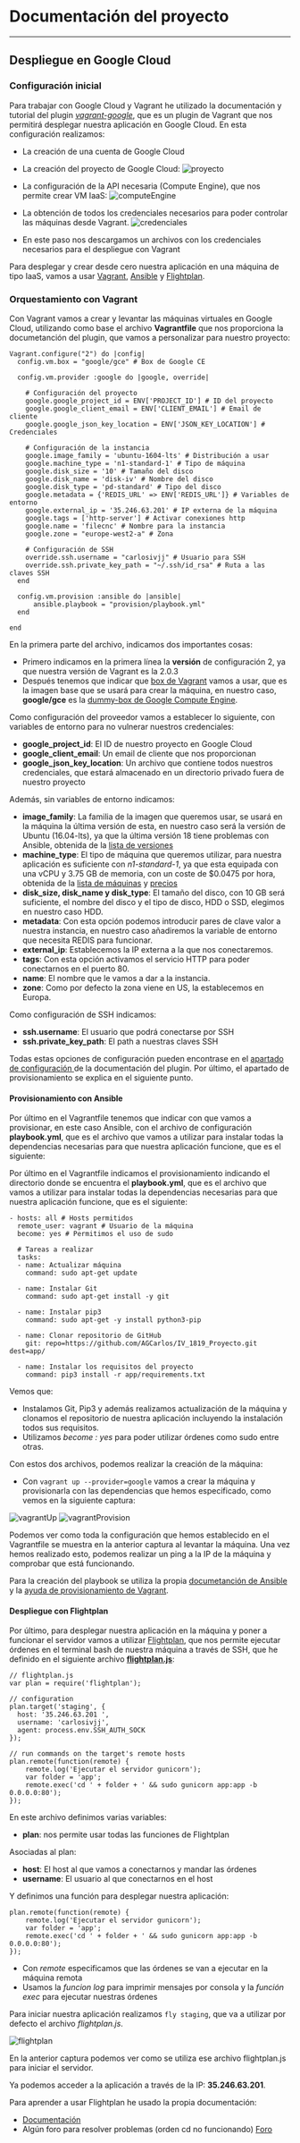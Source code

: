 # Documentación del proyecto
---
## Despliegue en Google Cloud
### Configuración inicial
Para trabajar con Google Cloud y Vagrant he utilizado la documentación y tutorial del plugin [_vagrant-google_](https://github.com/mitchellh/vagrant-google), que es un plugin de Vagrant que nos permitirá desplegar nuestra aplicación en Google Cloud.
En esta configuración realizamos:
- La creación de una cuenta de Google Cloud
- La creación del proyecto de Google Cloud:
![proyecto](../img/proyecto.png)

- La configuración de la API necesaria (Compute Engine), que nos permite crear VM IaaS:
![computeEngine](../img/compute.png)

- La obtención de todos los credenciales necesarios para poder controlar las máquinas desde Vagrant.
![credenciales](../img/credenciales.png)
 - En este paso nos descargamos un archivos con los credenciales necesarios para el despliegue con Vagrant

Para desplegar y crear desde cero nuestra aplicación en una máquina de tipo IaaS, vamos a usar [Vagrant](https://www.vagrantup.com/), [Ansible](https://www.ansible.com/) y [Flightplan](https://github.com/pstadler/flightplan).

### Orquestamiento con Vagrant
Con Vagrant vamos a crear y levantar las máquinas virtuales en Google Cloud, utilizando como base el archivo **Vagrantfile** que nos proporciona la documetanción del plugin, que vamos a personalizar para nuestro proyecto:
```
Vagrant.configure("2") do |config|
  config.vm.box = "google/gce" # Box de Google CE

  config.vm.provider :google do |google, override|

    # Configuración del proyecto
    google.google_project_id = ENV['PROJECT_ID'] # ID del proyecto
    google.google_client_email = ENV['CLIENT_EMAIL'] # Email de cliente
    google.google_json_key_location = ENV['JSON_KEY_LOCATION'] # Credenciales

    # Configuración de la instancia
    google.image_family = 'ubuntu-1604-lts' # Distribución a usar
    google.machine_type = 'n1-standard-1' # Tipo de máquina
    google.disk_size = '10' # Tamaño del disco
    google.disk_name = 'disk-iv' # Nombre del disco
    google.disk_type = 'pd-standard' # Tipo del disco
    google.metadata = {'REDIS_URL' => ENV['REDIS_URL']} # Variables de entorno
    google.external_ip = '35.246.63.201' # IP externa de la máquina
    google.tags = ['http-server'] # Activar conexiones http
    google.name = 'filecnc' # Nombre para la instancia
    google.zone = "europe-west2-a" # Zona

    # Configuración de SSH
    override.ssh.username = "carlosivjj" # Usuario para SSH
    override.ssh.private_key_path = "~/.ssh/id_rsa" # Ruta a las claves SSH
  end

  config.vm.provision :ansible do |ansible|
      ansible.playbook = "provision/playbook.yml"
  end

end
```
En la primera parte del archivo, indicamos dos importantes cosas:
- Primero indicamos en la primera línea la **versión** de configuración 2, ya que nuestra versión de Vagrant es la 2.0.3
- Después tenemos que indicar que [box de Vagrant](https://app.vagrantup.com/boxes/search) vamos a usar, que es la imagen base que se usará para crear la máquina,  en nuestro caso, **google/gce** es la [dummy-box de Google Compute Engine](https://app.vagrantup.com/google/boxes/gce).

Como configuración del proveedor vamos a establecer lo siguiente, con variables de entorno para no vulnerar nuestros credenciales:
- **google_project_id**: El ID de nuestro proyecto en Google Cloud
- **google_client_email**: Un email de cliente que nos proporcionan
- **google_json_key_location**: Un archivo que contiene todos nuestros credenciales, que estará almacenado en un directorio privado fuera de nuestro proyecto

Además, sin variables de entorno indicamos:
- **image_family**: La familia de la imagen que queremos usar, se usará en la máquina la última versión de esta, en nuestro caso será la versión de Ubuntu (16.04-lts), ya que la última versión 18 tiene problemas con Ansible, obtenida de la [lista de versiones](https://cloud.google.com/compute/docs/images)
- **machine_type**: El tipo de máquina que queremos utilizar, para nuestra aplicación es suficiente con _n1-standard-1_, ya que esta equipada con una vCPU y 3.75 GB de memoria, con un coste de $0.0475 por hora, obtenida de la [lista de máquinas](https://cloud.google.com/compute/docs/machine-types) y [precios](https://cloud.google.com/compute/pricing?hl=es)
- **disk_size, disk_name y disk_type**: El tamaño del disco, con 10 GB será suficiente, el nombre del disco y el tipo de disco, HDD o SSD, elegimos en nuestro caso HDD.
- **metadata**: Con esta opción podemos introducir pares de clave valor a nuestra instancia, en nuestro caso añadiremos la variable de entorno que necesita REDIS para funcionar.
- **external_ip**: Establecemos la IP externa a la que nos conectaremos.
- **tags**: Con esta opción activamos el servicio HTTP para poder conectarnos en el puerto 80.
- **name**: El nombre que le vamos a dar a la instancia.
- **zone**: Como por defecto la zona viene en US, la establecemos en Europa.

Como configuración de SSH indicamos:
- **ssh.username**: El usuario que podrá conectarse por SSH
- **ssh.private_key_path**: El path a nuestras claves SSH

Todas estas opciones de configuración pueden encontrase en el [apartado de configuración ](https://github.com/mitchellh/vagrant-google#configuration) de la documentación del plugin.
Por último, el apartado de provisionamiento se explica en el siguiente punto.

#### Provisionamiento con Ansible
Por último en el Vagrantfile tenemos que indicar con que vamos a provisionar, en este caso Ansible, con el archivo de configuración **playbook.yml**, que es el archivo que vamos a utilizar para instalar todas la dependencias necesarias para que nuestra aplicación funcione, que es el siguiente:  

Por último en el Vagrantfile indicamos el provisionamiento indicando el directorio donde se encuentra el **playbook.yml**, que es el archivo que vamos a utilizar para instalar todas la dependencias necesarias para que nuestra aplicación funcione, que es el siguiente:
```
- hosts: all # Hosts permitidos
  remote_user: vagrant # Usuario de la máquina
  become: yes # Permitimos el uso de sudo

  # Tareas a realizar
  tasks:
  - name: Actualizar máquina
    command: sudo apt-get update

  - name: Instalar Git
    command: sudo apt-get install -y git

  - name: Instalar pip3
    command: sudo apt-get -y install python3-pip

  - name: Clonar repositorio de GitHub
    git: repo=https://github.com/AGCarlos/IV_1819_Proyecto.git  dest=app/

  - name: Instalar los requisitos del proyecto
    command: pip3 install -r app/requirements.txt
```
Vemos que:
- Instalamos Git, Pip3 y además realizamos actualización de la máquina y clonamos el repositorio de nuestra aplicación incluyendo la instalación todos sus requisitos.
- Utilizamos _become : yes_ para poder utilizar órdenes como sudo entre otras.

Con estos dos archivos, podemos realizar la creación de la máquina:

- Con ``vagrant up --provider=google`` vamos a crear la máquina y provisionarla con las dependencias que hemos especificado, como vemos en la siguiente captura:

![vagrantUp](../img/vagrantUp.png)
![vagrantProvision](../img/vagrantProvision.png)

Podemos ver como toda la configuración que hemos establecido en el Vagrantfile se muestra en la anterior captura al levantar la máquina. Una vez hemos realizado esto, podemos realizar un ping a la IP de la máquina y comprobar que está funcionando.

Para la creación del playbook se utiliza la propia [documetanción de Ansible](https://docs.ansible.com/ansible/latest/user_guide/playbooks_intro.html#basics) y la [ayuda de provisionamiento de Vagrant](https://www.vagrantup.com/docs/provisioning/ansible.html).
#### Despliegue con Flightplan
Por último, para desplegar nuestra aplicación en la máquina y poner a funcionar el servidor vamos a utilizar [Flightplan](https://github.com/pstadler/flightplan), que nos permite ejecutar órdenes en el terminal bash de nuestra máquina a través de SSH, que he definido en el siguiente archivo [**flightplan.js**](https://github.com/AGCarlos/IV_1819_Proyecto/blob/master/despliegue/flightplan.js):
```
// flightplan.js
var plan = require('flightplan');

// configuration
plan.target('staging', {
  host: '35.246.63.201 ',
  username: 'carlosivjj',
  agent: process.env.SSH_AUTH_SOCK
});

// run commands on the target's remote hosts
plan.remote(function(remote) {
    remote.log('Ejecutar el servidor gunicorn');
    var folder = 'app';
    remote.exec('cd ' + folder + ' && sudo gunicorn app:app -b 0.0.0.0:80');
});
```
En este archivo definimos varias variables:
- **plan**: nos permite usar todas las funciones de Flightplan

Asociadas al plan:
- **host**: El host al que vamos a conectarnos y mandar las órdenes
- **username**: El usuario al que conectarnos en el host

Y definimos una función para desplegar nuestra aplicación:
```
plan.remote(function(remote) {
    remote.log('Ejecutar el servidor gunicorn');
    var folder = 'app';
    remote.exec('cd ' + folder + ' && sudo gunicorn app:app -b 0.0.0.0:80');
});
```
- Con _remote_ especificamos que las órdenes se van a ejecutar en la máquina remota
- Usamos la _funcion log_ para imprimir mensajes por consola y la _función exec_ para ejecutar nuestras órdenes

Para iniciar nuestra aplicación realizamos ``fly staging``, que va a utilizar por defecto el archivo _flightplan.js_.

![flightplan](../img/flightplan.png)

En la anterior captura podemos ver como se utiliza ese archivo flightplan.js para iniciar el servidor.

Ya podemos acceder a la aplicación a través de la IP: **35.246.63.201**.

Para aprender a usar Flightplan he usado la propia documentación:
- [Documentación](https://github.com/pstadler/flightplan)
- Algún foro para resolver problemas (orden cd no funcionando) [Foro](https://github.com/pstadler/flightplan/issues/2)
